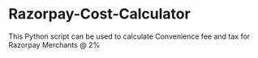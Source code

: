 # Razorpay-Cost-Calculator
This Python script can be used to calculate Convenience fee and tax for Razorpay Merchants @ 2%
